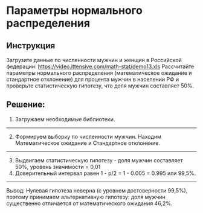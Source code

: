 # Параметры нормального распределения
## Инструкция
Загрузите данные по численности мужчин и женщин в Российской федерации: https://video.ittensive.com/math-stat/demo13.xls
Рассчитайте параметры нормального распределения (математическое ожидание и стандартное отклонение) для процента мужчин в населении РФ и проверьте статистическую гипотезу, что доля мужчин составляет 50%.
## Решение:
1) Загружаем необходимые библиотеки.
___
2) Формируем выборку по численности мужчин.
Находим Математическое ожидание и Стандартное отклонение.
___
3) Выдвигаем статистическую гипотезу - доля мужчин составляет 50%, уровень значимости = 0,01 
4) Доверительный интервал равен 1 - p/2 = 1 - 0.005 = 0.995 или 99,5%.
___
Вывод: Нулевая гипотеза неверна (с уровнем достоверности 99,5%), поэтому принимаем альтернативную гипотезу: доля мужчин существенно отличается от математического ожидания 46,2%.
